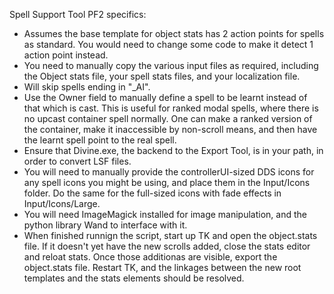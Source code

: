 Spell Support Tool PF2 specifics:
- Assumes the base template for object stats has 2 action points for spells as standard. You would need to change some code to make it detect 1 action point instead.
- You need to manually copy the various input files as required, including the Object stats file, your spell stats files, and your localization file.
- Will skip spells ending in "\_AI".
- Use the Owner field to manually define a spell to be learnt instead of that which is cast. This is useful for ranked modal spells, where there is no upcast container spell normally. One can make a ranked version of the container, make it inaccessible by non-scroll means, and then have the learnt spell point to the real spell.
- Ensure that Divine.exe, the backend to the Export Tool, is in your path, in order to convert LSF files.
- You will need to manually provide the controllerUI-sized DDS icons for any spell icons you might be using, and place them in the Input/Icons folder. Do the same for the full-sized icons with fade effects in Input/Icons/Large.
- You will need ImageMagick installed for image manipulation, and the python library Wand to interface with it.
- When finished runnign the script, start up TK and open the object.stats file. If it doesn't yet have the new scrolls added, close the stats editor and reloat stats. Once those additionas are visible, export the object.stats file. Restart TK, and the linkages between the new root templates and the stats elements should be resolved.
